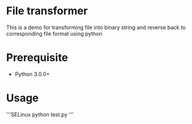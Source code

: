 # File transformer
This is a demo for transforming file into binary string and reverse back to corresponding file format using python

# Prerequisite
- Python 3.0.0+

# Usage
'''SELinux
python test.py
'''